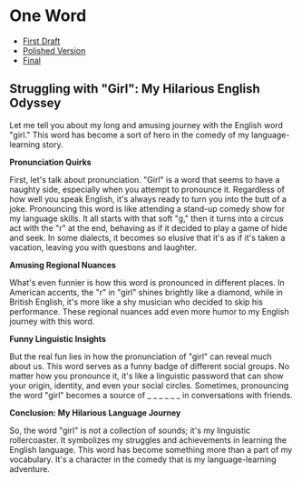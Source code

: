 # One Word
- [First Draft](first-draft.md)
- [Polished Version](polished-version.md)
- [Final](final.md)


## **Struggling with "Girl": My Hilarious English Odyssey**

Let me tell you about my long and amusing journey with the English word "girl." This word has become a sort of hero in the comedy of my language-learning story.

**Pronunciation Quirks**

First, let's talk about pronunciation. "Girl" is a word that seems to have a naughty side, especially when you attempt to pronounce it. Regardless of how well you speak English, it's always ready to turn you into the butt of a joke. Pronouncing this word is like attending a stand-up comedy show for my language skills. It all starts with that soft "g," then it turns into a circus act with the "r" at the end, behaving as if it decided to play a game of hide and seek. In some dialects, it becomes so elusive that it's as if it's taken a vacation, leaving you with questions and laughter.

**Amusing Regional Nuances**

What's even funnier is how this word is pronounced in different places. In American accents, the "r" in "girl" shines brightly like a diamond, while in British English, it's more like a shy musician who decided to skip his performance. These regional nuances add even more humor to my English journey with this word.

**Funny Linguistic Insights**

But the real fun lies in how the pronunciation of "girl" can reveal much about us. This word serves as a funny badge of different social groups. No matter how you pronounce it, it's like a linguistic password that can show your origin, identity, and even your social circles. Sometimes, pronouncing the word "girl" becomes a source of _ _ _ _ _ _ in conversations with friends.

**Conclusion: My Hilarious Language Journey**

So, the word "girl" is not a collection of sounds; it's my linguistic rollercoaster. It symbolizes my struggles and achievements in learning the English language. This word has become something more than a part of my vocabulary. It's a character in the comedy that is my language-learning adventure.
